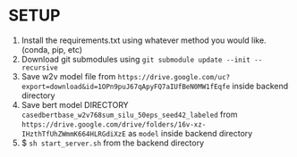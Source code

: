 # SETUP
1. Install the requirements.txt using whatever method you would like. (conda, pip, etc)
2. Download git submodules using `git submodule update --init --recursive`
3. Save w2v model file from `https://drive.google.com/uc?export=download&id=1OPn9puJ67qApyFQ7aIUfBeN0MW1fEqfe` inside backend directory 
4. Save bert model DIRECTORY `casedbertbase_w2v768sum_silu_50eps_seed42_labeled` from `https://drive.google.com/drive/folders/16v-xz-IHzthTfUhZWmmK664HLRGdiXzE` as `model` inside backend directory
5. $ `sh start_server.sh` from the backend directory